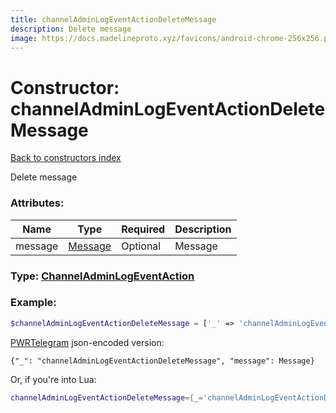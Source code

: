 ```yaml
---
title: channelAdminLogEventActionDeleteMessage
description: Delete message
image: https://docs.madelineproto.xyz/favicons/android-chrome-256x256.png
---
```

# Constructor: channelAdminLogEventActionDeleteMessage  
[Back to constructors index](index.md)



Delete message

### Attributes:

| Name     |    Type       | Required | Description |
|----------|---------------|----------|-------------|
|message|[Message](../types/Message.md) | Optional|Message|



### Type: [ChannelAdminLogEventAction](../types/ChannelAdminLogEventAction.md)


### Example:

```php
$channelAdminLogEventActionDeleteMessage = ['_' => 'channelAdminLogEventActionDeleteMessage', 'message' => Message];
```  

[PWRTelegram](https://pwrtelegram.xyz) json-encoded version:

```
{"_": "channelAdminLogEventActionDeleteMessage", "message": Message}
```


Or, if you're into Lua:

```lua
channelAdminLogEventActionDeleteMessage={_='channelAdminLogEventActionDeleteMessage', message=Message}

```


